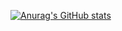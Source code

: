 [![Anurag's GitHub stats](https://github-readme-stats.vercel.app/api?username=Excalib88)](https://github.com/anuraghazra/github-readme-stats)
